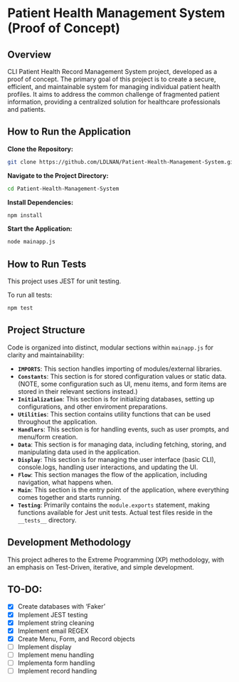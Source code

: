# Patient Health Management System (Proof of Concept)

## Overview

CLI Patient Health Record Management System project, developed as a proof of concept. The primary goal of this project is to create a secure, efficient, and maintainable system for managing individual patient health profiles. It aims to address the common challenge of fragmented patient information, providing a centralized solution for healthcare professionals and patients.

## How to Run the Application

**Clone the Repository:**

```bash
git clone https://github.com/LDLNAN/Patient-Health-Management-System.git
```

**Navigate to the Project Directory:**

```bash
cd Patient-Health-Management-System
```

**Install Dependencies:**

```bash
npm install
```

**Start the Application:**

```bash
node mainapp.js
```

## How to Run Tests

This project uses JEST for unit testing.

To run all tests:

```bash
npm test
```

## Project Structure

Code is organized into distinct, modular sections within `mainapp.js` for clarity and maintainability:

- **`IMPORTS`**: This section handles importing of modules/external libraries.
- **`Constants`**: This section is for stored configuration values or static data. (NOTE, some configuration such as UI, menu items, and form items are stored in their relevant sections instead.)
- **`Initialization`**: This section is for initializing databases, setting up configurations, and other enviroment preparations.
- **`Utilities`**: This section contains utility functions that can be used throughout the application.
- **`Handlers`**: This section is for handling events, such as user prompts, and menu/form creation.
- **`Data`**: This section is for managing data, including fetching, storing, and manipulating data used in the application.
- **`Display`**: This section is for managing the user interface (basic CLI), console.logs, handling user interactions, and updating the UI.
- **`Flow`**: This section manages the flow of the application, including navigation, what happens when.
- **`Main`**: This section is the entry point of the application, where everything comes together and starts running.
- **`Testing`**: Primarily contains the `module.exports` statement, making functions available for Jest unit tests. Actual test files reside in the `__tests__` directory.

## Development Methodology

This project adheres to the Extreme Programming (XP) methodology, with an emphasis on Test-Driven, iterative, and simple development.

## TO-DO:

- [x]  Create databases with ‘Faker’
- [x]  Implement JEST testing
- [x]  Implement string cleaning
- [x]  Implement email REGEX
- [X]  Create Menu, Form, and Record objects
- [ ]  Implement display
- [ ]  Implement menu handling
- [ ]  Implementa form handling
- [ ]  Implement record handling